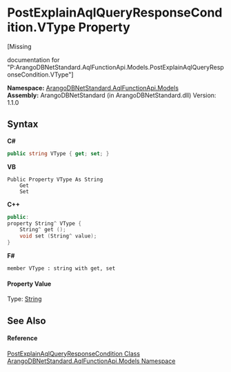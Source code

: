 # PostExplainAqlQueryResponseCondition.VType Property 
 

\[Missing <summary> documentation for "P:ArangoDBNetStandard.AqlFunctionApi.Models.PostExplainAqlQueryResponseCondition.VType"\]

**Namespace:**&nbsp;<a href="e03acbe1-782e-533e-7ffe-cd51613ed54f">ArangoDBNetStandard.AqlFunctionApi.Models</a><br />**Assembly:**&nbsp;ArangoDBNetStandard (in ArangoDBNetStandard.dll) Version: 1.1.0

## Syntax

**C#**<br />
``` C#
public string VType { get; set; }
```

**VB**<br />
``` VB
Public Property VType As String
	Get
	Set
```

**C++**<br />
``` C++
public:
property String^ VType {
	String^ get ();
	void set (String^ value);
}
```

**F#**<br />
``` F#
member VType : string with get, set

```


#### Property Value
Type: <a href="https://docs.microsoft.com/dotnet/api/system.string" target="_blank" rel="noopener noreferrer">String</a>

## See Also


#### Reference
<a href="31f1e4e5-e968-d112-fb5f-a08fc04ad395">PostExplainAqlQueryResponseCondition Class</a><br /><a href="e03acbe1-782e-533e-7ffe-cd51613ed54f">ArangoDBNetStandard.AqlFunctionApi.Models Namespace</a><br />